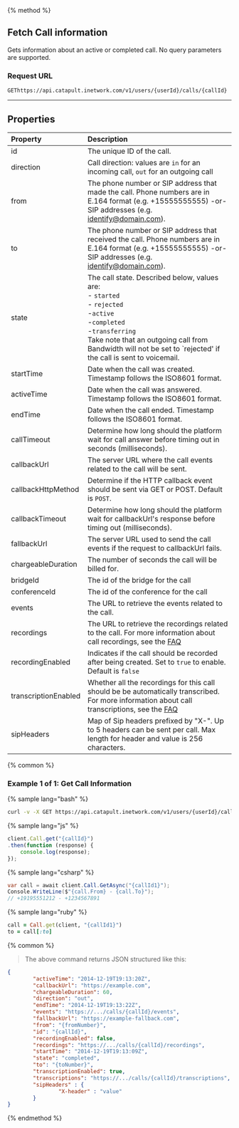 {% method %}

## Fetch Call information
Gets information about an active or completed call. No query parameters are supported.

### Request URL

<code class="get">GET</code>`https://api.catapult.inetwork.com/v1/users/{userId}/calls/{callId}`

---

## Properties
| Property             | Description                                                                                                                                                                                    |
|:---------------------|:-----------------------------------------------------------------------------------------------------------------------------------------------------------------------------------------------|
| id                   | The unique ID of the call.                                                                                                                                                                     |
| direction            | Call direction: values are `in` for an incoming call, `out` for an outgoing call                                                                                                               |
| from                 | The phone number or SIP address that made the call. Phone numbers are in E.164 format (e.g. +15555555555) -or- SIP addresses (e.g. identify@domain.com).                                       |
| to                   | The phone number or SIP address that received the call. Phone numbers are in E.164 format (e.g. +15555555555) -or- SIP addresses (e.g. identify@domain.com).                                   |
| state                | The call state. Described below, values are:<br> - `started` <br> - `rejected`<br> -`active`<br> -`completed`<br> -`transferring`<br> Take note that an outgoing call from Bandwidth will not be set to `rejected' if the call is sent to voicemail.|
| startTime            | Date when the call was created. Timestamp follows the ISO8601 format.                                                                                                                          |
| activeTime           | Date when the call was answered. Timestamp follows the ISO8601 format.                                                                                                                         |
| endTime              | Date when the call ended. Timestamp follows the ISO8601 format.                                                                                                                                |
| callTimeout          | Determine how long should the platform wait for call answer before timing out in seconds (milliseconds).                                                                                       |
| callbackUrl          | The server URL where the call events related to the call will be sent.                                                                                                                         |
| callbackHttpMethod   | Determine if the HTTP callback event should be sent via GET or POST. Default is `POST`. |
| callbackTimeout      | Determine how long should the platform wait for callbackUrl's response before timing out (milliseconds).                                                                                       |
| fallbackUrl          | The server URL used to send the call events if the request to callbackUrl fails.                                                                                                               |
| chargeableDuration   | The number of seconds the call will be billed for.                                                                                                                                             |
| bridgeId             | The id of the bridge for the call                                                                                                                                                              |
| conferenceId         | The id of the conference for the call                                                                                                                                                          |
| events               | The URL to retrieve the events related to the call.                                                                                                                                            |
| recordings           | The URL to retrieve the recordings related to the call. For more information about call recordings, see the <a href="https://dev.bandwidth.com/faq/#voice">FAQ</a>                              |
| recordingEnabled     | Indicates if the call should be recorded after being created. Set to `true` to enable. Default is `false`                                                                                      |
| transcriptionEnabled | Whether all the recordings for this call should be be automatically transcribed. For more information about call transcriptions, see the <a href="https://dev.bandwidth.com/faq/#voice">FAQ</a> |
| sipHeaders           | Map of Sip headers prefixed by "X-". Up to 5 headers can be sent per call. Max length for header and value is 256 characters.                                                                  |


{% common %}

### Example 1 of 1: Get Call Information

{% sample lang="bash" %}

```bash
curl -v -X GET https://api.catapult.inetwork.com/v1/users/{userId}/calls/{callId} -u {token}:{secret} -H "Content-type: application/json"
```

{% sample lang="js" %}

```js
client.Call.get("{callId}")
.then(function (response) {
	console.log(response);
});
```

{% sample lang="csharp" %}

```csharp
var call = await client.Call.GetAsync("{callId1}");
Console.WriteLine($"{call.From} - {call.To}");
// +19195551212 - +1234567891

```

{% sample lang="ruby" %}

```ruby
call = Call.get(client, "{callId1}")
to = call[:to]
```
{% common %}

> The above command returns JSON structured like this:

```json
{
		"activeTime": "2014-12-19T19:13:20Z",
		"callbackUrl": "https://example.com",
		"chargeableDuration": 60,
		"direction": "out",
		"endTime": "2014-12-19T19:13:22Z",
		"events": "https://.../calls/{callId}/events",
		"fallbackUrl": "https://example-fallback.com",
		"from": "{fromNumber}",
		"id": "{callId}",
		"recordingEnabled": false,
		"recordings": "https://.../calls/{callId}/recordings",
		"startTime": "2014-12-19T19:13:09Z",
		"state": "completed",
		"to": "{toNumber}",
		"transcriptionEnabled": true,
		"transcriptions": "https://.../calls/{callId}/transcriptions",
		"sipHeaders" : {
				"X-header" : "value"
		}
}
```
{% endmethod %}

